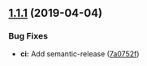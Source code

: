 ## [1.1.1](https://github.com/UziTech/jasmine-expect-count/compare/v1.1.0...v1.1.1) (2019-04-04)


### Bug Fixes

* **ci:** Add semantic-release ([7a0752f](https://github.com/UziTech/jasmine-expect-count/commit/7a0752f))
